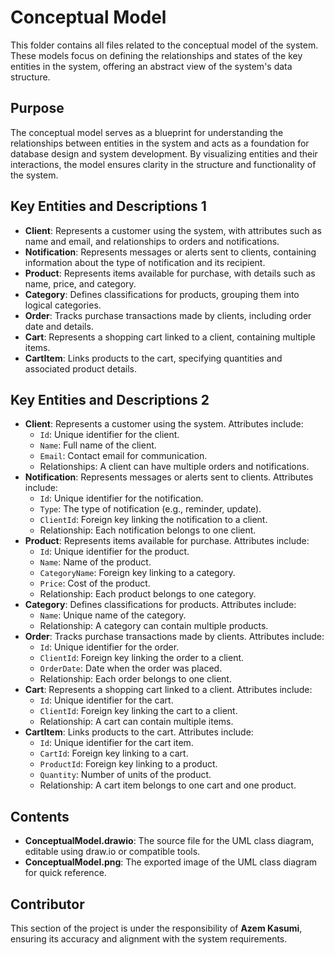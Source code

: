 
# Conceptual Model

This folder contains all files related to the conceptual model of the system. These models focus on defining the relationships and states of the key entities in the system, offering an abstract view of the system's data structure.

## Purpose
The conceptual model serves as a blueprint for understanding the relationships between entities in the system and acts as a foundation for database design and system development. By visualizing entities and their interactions, the model ensures clarity in the structure and functionality of the system.

## Key Entities and Descriptions 1
- **Client**: Represents a customer using the system, with attributes such as name and email, and relationships to orders and notifications.
- **Notification**: Represents messages or alerts sent to clients, containing information about the type of notification and its recipient.
- **Product**: Represents items available for purchase, with details such as name, price, and category.
- **Category**: Defines classifications for products, grouping them into logical categories.
- **Order**: Tracks purchase transactions made by clients, including order date and details.
- **Cart**: Represents a shopping cart linked to a client, containing multiple items.
- **CartItem**: Links products to the cart, specifying quantities and associated product details.

## Key Entities and Descriptions 2
- **Client**: Represents a customer using the system. Attributes include:
  - `Id`: Unique identifier for the client.
  - `Name`: Full name of the client.
  - `Email`: Contact email for communication.
  - Relationships: A client can have multiple orders and notifications.
- **Notification**: Represents messages or alerts sent to clients. Attributes include:
  - `Id`: Unique identifier for the notification.
  - `Type`: The type of notification (e.g., reminder, update).
  - `ClientId`: Foreign key linking the notification to a client.
  - Relationship: Each notification belongs to one client.
- **Product**: Represents items available for purchase. Attributes include:
  - `Id`: Unique identifier for the product.
  - `Name`: Name of the product.
  - `CategoryName`: Foreign key linking to a category.
  - `Price`: Cost of the product.
  - Relationship: Each product belongs to one category.
- **Category**: Defines classifications for products. Attributes include:
  - `Name`: Unique name of the category.
  - Relationship: A category can contain multiple products.
- **Order**: Tracks purchase transactions made by clients. Attributes include:
  - `Id`: Unique identifier for the order.
  - `ClientId`: Foreign key linking the order to a client.
  - `OrderDate`: Date when the order was placed.
  - Relationship: Each order belongs to one client.
- **Cart**: Represents a shopping cart linked to a client. Attributes include:
  - `Id`: Unique identifier for the cart.
  - `ClientId`: Foreign key linking the cart to a client.
  - Relationship: A cart can contain multiple items.
- **CartItem**: Links products to the cart. Attributes include:
  - `Id`: Unique identifier for the cart item.
  - `CartId`: Foreign key linking to a cart.
  - `ProductId`: Foreign key linking to a product.
  - `Quantity`: Number of units of the product.
  - Relationship: A cart item belongs to one cart and one product.


## Contents
- **ConceptualModel.drawio**: The source file for the UML class diagram, editable using draw.io or compatible tools.
- **ConceptualModel.png**: The exported image of the UML class diagram for quick reference.

## Contributor
This section of the project is under the responsibility of **Azem Kasumi**, ensuring its accuracy and alignment with the system requirements.
